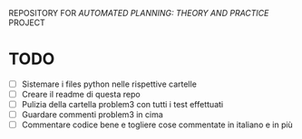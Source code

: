 REPOSITORY FOR _AUTOMATED PLANNING: THEORY AND PRACTICE_ PROJECT

# TODO
- [ ] Sistemare i files python nelle rispettive cartelle
- [ ] Creare il readme di questa repo
- [ ] Pulizia della cartella problem3 con tutti i test effettuati
- [ ] Guardare commenti problem3 in cima
- [ ] Commentare codice bene e togliere cose commentate in italiano e in più